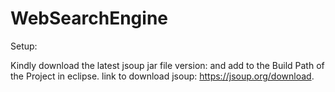# WebSearchEngine

Setup:

Kindly download the latest jsoup jar file version: and add to the Build Path of the Project in eclipse.
link to download jsoup: https://jsoup.org/download.